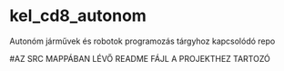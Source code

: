 # kel_cd8_autonom
Autonóm járművek és robotok programozás tárgyhoz kapcsolódó repo

#AZ SRC MAPPÁBAN LÉVŐ README FÁJL A PROJEKTHEZ TARTOZÓ
